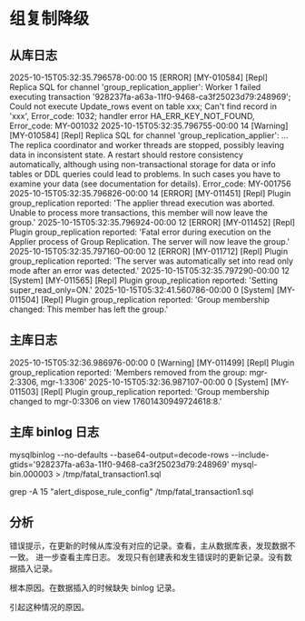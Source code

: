 # 组复制降级

## 从库日志

2025-10-15T05:32:35.796578-00:00 15 [ERROR] [MY-010584] [Repl] Replica SQL for channel 'group_replication_applier': Worker 1 failed executing transaction '928237fa-a63a-11f0-9468-ca3f25023d79:248969'; Could not execute Update_rows event on table xxx; Can't find record in 'xxx', Error_code: 1032; handler error HA_ERR_KEY_NOT_FOUND, Error_code: MY-001032
2025-10-15T05:32:35.796755-00:00 14 [Warning] [MY-010584] [Repl] Replica SQL for channel 'group_replication_applier': ... The replica coordinator and worker threads are stopped, possibly leaving data in inconsistent state. A restart should restore consistency automatically, although using non-transactional storage for data or info tables or DDL queries could lead to problems. In such cases you have to examine your data (see documentation for details). Error_code: MY-001756
2025-10-15T05:32:35.796826-00:00 14 [ERROR] [MY-011451] [Repl] Plugin group_replication reported: 'The applier thread execution was aborted. Unable to process more transactions, this member will now leave the group.'
2025-10-15T05:32:35.796924-00:00 12 [ERROR] [MY-011452] [Repl] Plugin group_replication reported: 'Fatal error during execution on the Applier process of Group Replication. The server will now leave the group.'
2025-10-15T05:32:35.797160-00:00 12 [ERROR] [MY-011712] [Repl] Plugin group_replication reported: 'The server was automatically set into read only mode after an error was detected.'
2025-10-15T05:32:35.797290-00:00 12 [System] [MY-011565] [Repl] Plugin group_replication reported: 'Setting super_read_only=ON.'
2025-10-15T05:32:41.560786-00:00 0 [System] [MY-011504] [Repl] Plugin group_replication reported: 'Group membership changed: This member has left the group.'

## 主库日志

2025-10-15T05:32:36.986976-00:00 0 [Warning] [MY-011499] [Repl] Plugin group_replication reported: 'Members removed from the group: mgr-2:3306, mgr-1:3306'
2025-10-15T05:32:36.987107-00:00 0 [System] [MY-011503] [Repl] Plugin group_replication reported: 'Group membership changed to mgr-0:3306 on view 17601430949724618:8.'

## 主库 binlog 日志

mysqlbinlog --no-defaults --base64-output=decode-rows --include-gtids='928237fa-a63a-11f0-9468-ca3f25023d79:248969' mysql-bin.000003 > /tmp/fatal_transaction1.sql

grep -A 15 "alert_dispose_rule_config" /tmp/fatal_transaction1.sql

## 分析

错误提示，在更新的时候从库没有对应的记录。查看，主从数据库表，发现数据不一致。 进一步查看主库日志。 发现只有创建表和发生错误时的更新记录。没有数据插入记录。

根本原因。在数据插入的时候缺失 binlog 记录。

引起这种情况的原因。
